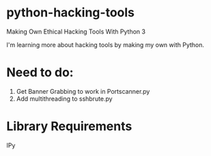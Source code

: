 # python-hacking-tools
Making Own Ethical Hacking Tools With Python 3 

I'm learning more about hacking tools by making my own with Python.

# Need to do:

1. Get Banner Grabbing to work in Portscanner.py
2. Add multithreading to sshbrute.py


# Library Requirements

IPy

